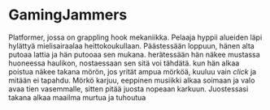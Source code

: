 # GamingJammers
Platformer, jossa on grappling hook mekaniikka.
Pelaaja hyppii alueiden läpi hylättyä mielisairaalaa heittokoukullaan. Päästessään loppuun, hänen alta putoaa lattia ja hän putooaa sen mukana. herätessään hän näkee mustassa huoneessa haulikon, nostaessaan sen sitä voi tähdätä. kun hän alkaa poistua näkee takana mörön, jos yrität ampua mörköä, kuuluu vain *click* ja mitään ei tapahdu. Mörkö karjuu, eeppinen musiikki alkaa soimaan ja valo avaa tien vasemmalle, sitten pitää juosta nopeaan karkuun. Juostessasi takana alkaa maailma murtua ja tuhoutua
